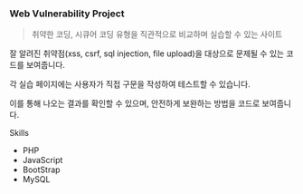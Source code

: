 ### Web Vulnerability Project

> 취약한 코딩, 시큐어 코딩 유형을 직관적으로 비교하며 실습할 수 있는 사이트

잘 알려진 취약점(xss, csrf, sql injection, file upload)을 대상으로 문제될 수 있는 코드를 보여줍니다.

각 실습 페이지에는 사용자가 직접 구문을 작성하여 테스트할 수 있습니다.

이를 통해 나오는 결과를 확인할 수 있으며, 안전하게 보완하는 방법을 코드로 보여줍니다.

Skills
- PHP
- JavaScript
- BootStrap
- MySQL

